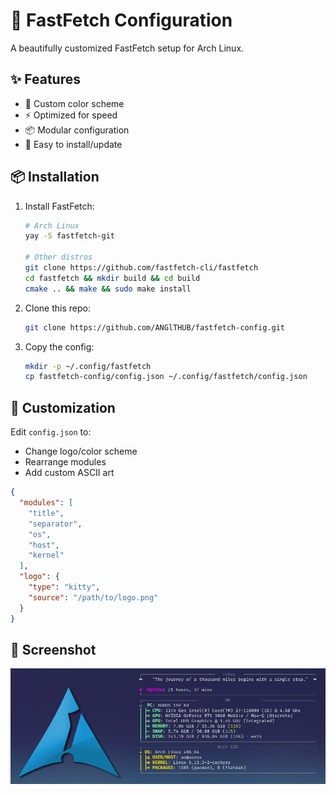 # 🚀 FastFetch Configuration

A beautifully customized FastFetch setup for Arch Linux.

## ✨ Features
- 🎨 Custom color scheme
- ⚡ Optimized for speed
- 📦 Modular configuration
- 🔧 Easy to install/update

## 📦 Installation
1. Install FastFetch:
   ```bash
   # Arch Linux
   yay -S fastfetch-git

   # Other distros
   git clone https://github.com/fastfetch-cli/fastfetch
   cd fastfetch && mkdir build && cd build
   cmake .. && make && sudo make install
   ```

2. Clone this repo:
   ```bash
   git clone https://github.com/ANGlTHUB/fastfetch-config.git
   ```

3. Copy the config:
   ```bash
   mkdir -p ~/.config/fastfetch
   cp fastfetch-config/config.json ~/.config/fastfetch/config.json
   ```
   
## 🎨 Customization
Edit `config.json` to:
- Change logo/color scheme
- Rearrange modules
- Add custom ASCII art
```json
{
  "modules": [
    "title",
    "separator",
    "os",
    "host",
    "kernel"
  ],
  "logo": {
    "type": "kitty",
    "source": "/path/to/logo.png"
  }
}
```

## 📸 Screenshot
![Preview](./Screenshot_20250219_213236.png) 

